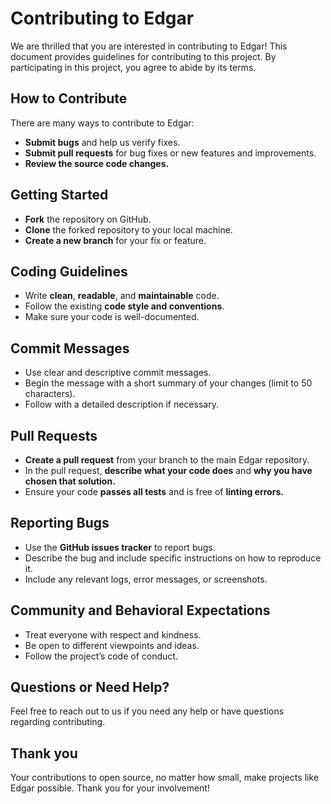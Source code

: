 # Contributing to Edgar

We are thrilled that you are interested in contributing to Edgar! This document provides guidelines for contributing to this project. By participating in this project, you agree to abide by its terms.

## How to Contribute

There are many ways to contribute to Edgar:

- **Submit bugs** and help us verify fixes.
- **Submit pull requests** for bug fixes or new features and improvements.
- **Review the source code changes.**

## Getting Started

- **Fork** the repository on GitHub.
- **Clone** the forked repository to your local machine.
- **Create a new branch** for your fix or feature.

## Coding Guidelines

- Write **clean**, **readable**, and **maintainable** code.
- Follow the existing **code style and conventions**.
- Make sure your code is well-documented.

## Commit Messages

- Use clear and descriptive commit messages.
- Begin the message with a short summary of your changes (limit to 50 characters).
- Follow with a detailed description if necessary.

## Pull Requests

- **Create a pull request** from your branch to the main Edgar repository.
- In the pull request, **describe what your code does** and **why you have chosen that solution.**
- Ensure your code **passes all tests** and is free of **linting errors.**

## Reporting Bugs

- Use the **GitHub issues tracker** to report bugs.
- Describe the bug and include specific instructions on how to reproduce it.
- Include any relevant logs, error messages, or screenshots.

## Community and Behavioral Expectations

- Treat everyone with respect and kindness.
- Be open to different viewpoints and ideas.
- Follow the project’s code of conduct.

## Questions or Need Help?

Feel free to reach out to us if you need any help or have questions regarding contributing.


## Thank you

Your contributions to open source, no matter how small, make projects like Edgar possible. Thank you for your involvement!